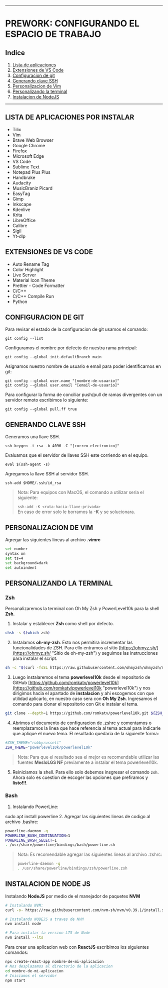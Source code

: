 
---

# **PREWORK: CONFIGURANDO EL ESPACIO DE TRABAJO**

## **Indice**
1. [Lista de aplicaciones](#lista-de-aplicaciones-por-instalar)
2. [Extensiones de VS Code](#extensiones-de-vs-code)
3. [Configuracion de git](#configuracion-de-git)
4. [Generando clave SSH](#generando-clave-ssh)
5. [Personalizacion de Vim](#personalizacion-de-vim)
6. [Personalizando la terminal](#personalizando-la-terminal)
7. [Instalacion de NodeJS](#instalacion-de-nodejs)

---
## **LISTA DE APLICACIONES POR INSTALAR**

- Tilix
- Vim
- Brave Web Browser
- Google Chrome
- Firefox
- Microsoft Edge
- VS Code
- Sublime Text
- Notepad Plus Plus
- Handbrake
- Audacity
- MusicBraniz Picard
- EasyTag
- Gimp
- Inkscape
- Kdenlive
- Krita
- LibreOffice
- Calibre
- Sigil
- Yt-dlp

## **EXTENSIONES DE VS CODE**

- Auto Rename Tag
- Color Highlight
- Live Server
- Material Icon Theme
- Prettier - Code Formatter
- C/C++
- C/C++ Compile Run
- Python

## **CONFIGURACION DE GIT**

Para revisar el estado de la configuracion de git usamos el comando:

~~~SH
git config --list
~~~

Configuramos el nombre por defecto de nuestra rama principal:

~~~
git config --global init.defaultBranch main
~~~

Asignamos nuestro nombre de usuario e email para poder identificarnos en git:

~~~
git config --global user.name "[nombre-de-usuario]"
git config --global user.email "[email-de-usuario]"
~~~

Para configurar la forma de conciliar push/pull de ramas divergentes con un servidor remoto escribimos lo siguiente:

~~~git
git config --global pull.ff true
~~~

## **GENERANDO CLAVE SSH**

Generamos una llave SSH.

```SH
ssh-keygen -t rsa -b 4096 -C "[correo-electronico]"
```

Evaluamos que el servidor de llaves SSH este corriendo en el equipo.

~~~
eval $(ssh-agent -s)
~~~

Agregamos la llave SSH al servidor SSH.

~~~
ssh-add $HOME/.ssh/id_rsa
~~~
> Nota: Para equipos con MacOS, el comando a utilizar seria el siguiente:
>
> `ssh-add -K <ruta-hacia-llave-privada>`  
> En caso de error solo le borramos la **-K** y se solucionara.

## **PERSONALIZACION DE VIM**

Agregar las siguientes lineas al archivo **.vimrc**

~~~sh
set number
syntax on
set ts=4
set background=dark
set autoindent        
~~~

## **PERSONALIZANDO LA TERMINAL**

### **Zsh**

Personalizaremos la terminal con Oh My Zsh y PowerLevel10k para la shell **Zsh**.

1. Instalar y establecer **Zsh** como shell por defecto.
 
~~~sh 
chsh -s $(which zsh)
~~~

2. Instalamos **oh-my-zsh**. Esto nos permitira incrementar las funcionalidades de ZSH. Para ello entramos al sitio [https://ohmyz.sh/](https://ohmyz.sh/ "Sitio de oh-my-zsh") y seguimos las instrucciones para instalar el script.

~~~sh
sh -c "$(curl -fsSL https://raw.githubusercontent.com/ohmyzsh/ohmyzsh/master/tools/install.sh)"
~~~

3. Luego instalaremos el tema **powerlevel10k** desde el repositorio de GitHub [https://github.com/romkatv/powerlevel10k](https://github.com/romkatv/powerlevel10k "powerlevel10k") y nos dirigimos hacia el apartado de **instalacion**  y ahi escogemos con que utilidad aplicarlo, en nuestro caso sera con **Oh My Zsh**. Ingresamos el comando para clonar el repositorio con Git e instalar el tema.

~~~sh
git clone --depth=1 https://github.com/romkatv/powerlevel10k.git ${ZSH_CUSTOM:-$HOME/.oh-my-zsh/custom}/themes/powerlevel10k
~~~

4. Abrimos el documento de configuracion de .zshrc y comentamos o reemplazamos la linea que hace referencia al tema actual para indicarle que aplique el nuevo tema. El resultado quedaria de la siguiente forma:

~~~sh
#ZSH_THEME="robbyrussell"
ZSH_THEME="powerlevel10k/powerlevel10k"
~~~

> Nota: Para que el resultado sea el mejor es recomendable utilizar las fuentes **MesloLGS NF** previamente a instalar el tema powerlevel10k.

5. Reiniciamos la shell. Para ello solo debemos insgresar el comando `zsh`. Ahora solo es cuestion de escoger las opciones que prefiramos y **listo!!!**.

### **Bash**

1. Instalando PowerLine:

sudo apt install powerline
2. Agregar las siguientes lineas de codigo al archivo .bashrc:

~~~sh
powerline-daemon -q
POWERLINE_BASH_CONTINUATION=1
POWERLINE_BASH_SELECT=1
. /usr/share/powerline/bindings/bash/powerline.sh
~~~

> Nota: Es recomendable agregar las siguientes lineas al archivo .zshrc:
>
> ~~~sh
> powerline-daemon -q
> . /usr/share/powerline/bindings/zsh/powerline.zsh
> ~~~
> 

## **INSTALACION DE NODE JS**
Instalando **NodeJS** por medio de el manejador de paquetes **NVM**

~~~sh
# Instalando NVM:
curl -o- https://raw.githubusercontent.com/nvm-sh/nvm/v0.39.1/install.sh | bash

# Instalando NODEJS a traves de NVM
nvm install node

# Para instalar la version LTS de Node
nvm install --lts
~~~

Para crear una aplicacion web con **ReactJS** escribimos los siguientes comandos:

~~~sh
npx create-react-app nombre-de-mi-aplicacion
# Nos desplazamos al directorio de la aplicacion
cd nombre-de-mi-aplicacion
# Iniciamos el servidor
npm start
~~~
